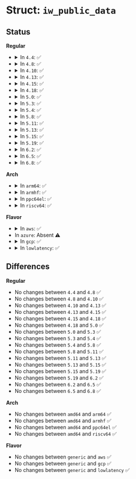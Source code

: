 # Struct: <code>iw_public_data</code>

## Status
<b>Regular</b>
<ul>
<li>
<details>
<summary>In <code>4.4</code>: ✅</summary>

```c
struct iw_public_data {
    struct iw_spy_data *spy_data;
    struct libipw_device *libipw;
};
```
</details>
</li>
<li>
<details>
<summary>In <code>4.8</code>: ✅</summary>

```c
struct iw_public_data {
    struct iw_spy_data *spy_data;
    struct libipw_device *libipw;
};
```
</details>
</li>
<li>
<details>
<summary>In <code>4.10</code>: ✅</summary>

```c
struct iw_public_data {
    struct iw_spy_data *spy_data;
    struct libipw_device *libipw;
};
```
</details>
</li>
<li>
<details>
<summary>In <code>4.13</code>: ✅</summary>

```c
struct iw_public_data {
    struct iw_spy_data *spy_data;
    struct libipw_device *libipw;
};
```
</details>
</li>
<li>
<details>
<summary>In <code>4.15</code>: ✅</summary>

```c
struct iw_public_data {
    struct iw_spy_data *spy_data;
    struct libipw_device *libipw;
};
```
</details>
</li>
<li>
<details>
<summary>In <code>4.18</code>: ✅</summary>

```c
struct iw_public_data {
    struct iw_spy_data *spy_data;
    struct libipw_device *libipw;
};
```
</details>
</li>
<li>
<details>
<summary>In <code>5.0</code>: ✅</summary>

```c
struct iw_public_data {
    struct iw_spy_data *spy_data;
    struct libipw_device *libipw;
};
```
</details>
</li>
<li>
<details>
<summary>In <code>5.3</code>: ✅</summary>

```c
struct iw_public_data {
    struct iw_spy_data *spy_data;
    struct libipw_device *libipw;
};
```
</details>
</li>
<li>
<details>
<summary>In <code>5.4</code>: ✅</summary>

```c
struct iw_public_data {
    struct iw_spy_data *spy_data;
    struct libipw_device *libipw;
};
```
</details>
</li>
<li>
<details>
<summary>In <code>5.8</code>: ✅</summary>

```c
struct iw_public_data {
    struct iw_spy_data *spy_data;
    struct libipw_device *libipw;
};
```
</details>
</li>
<li>
<details>
<summary>In <code>5.11</code>: ✅</summary>

```c
struct iw_public_data {
    struct iw_spy_data *spy_data;
    struct libipw_device *libipw;
};
```
</details>
</li>
<li>
<details>
<summary>In <code>5.13</code>: ✅</summary>

```c
struct iw_public_data {
    struct iw_spy_data *spy_data;
    struct libipw_device *libipw;
};
```
</details>
</li>
<li>
<details>
<summary>In <code>5.15</code>: ✅</summary>

```c
struct iw_public_data {
    struct iw_spy_data *spy_data;
    struct libipw_device *libipw;
};
```
</details>
</li>
<li>
<details>
<summary>In <code>5.19</code>: ✅</summary>

```c
struct iw_public_data {
    struct iw_spy_data *spy_data;
    struct libipw_device *libipw;
};
```
</details>
</li>
<li>
<details>
<summary>In <code>6.2</code>: ✅</summary>

```c
struct iw_public_data {
    struct iw_spy_data *spy_data;
    struct libipw_device *libipw;
};
```
</details>
</li>
<li>
<details>
<summary>In <code>6.5</code>: ✅</summary>

```c
struct iw_public_data {
    struct iw_spy_data *spy_data;
    struct libipw_device *libipw;
};
```
</details>
</li>
<li>
<details>
<summary>In <code>6.8</code>: ✅</summary>

```c
struct iw_public_data {
    struct iw_spy_data *spy_data;
    struct libipw_device *libipw;
};
```
</details>
</li>
</ul>
<b>Arch</b>
<ul>
<li>
<details>
<summary>In <code>arm64</code>: ✅</summary>

```c
struct iw_public_data {
    struct iw_spy_data *spy_data;
    struct libipw_device *libipw;
};
```
</details>
</li>
<li>
<details>
<summary>In <code>armhf</code>: ✅</summary>

```c
struct iw_public_data {
    struct iw_spy_data *spy_data;
    struct libipw_device *libipw;
};
```
</details>
</li>
<li>
<details>
<summary>In <code>ppc64el</code>: ✅</summary>

```c
struct iw_public_data {
    struct iw_spy_data *spy_data;
    struct libipw_device *libipw;
};
```
</details>
</li>
<li>
<details>
<summary>In <code>riscv64</code>: ✅</summary>

```c
struct iw_public_data {
    struct iw_spy_data *spy_data;
    struct libipw_device *libipw;
};
```
</details>
</li>
</ul>
<b>Flavor</b>
<ul>
<li>
<details>
<summary>In <code>aws</code>: ✅</summary>

```c
struct iw_public_data {
    struct iw_spy_data *spy_data;
    struct libipw_device *libipw;
};
```
</details>
</li>
<li>
In <code>azure</code>: Absent ⚠️
</li>
<li>
<details>
<summary>In <code>gcp</code>: ✅</summary>

```c
struct iw_public_data {
    struct iw_spy_data *spy_data;
    struct libipw_device *libipw;
};
```
</details>
</li>
<li>
<details>
<summary>In <code>lowlatency</code>: ✅</summary>

```c
struct iw_public_data {
    struct iw_spy_data *spy_data;
    struct libipw_device *libipw;
};
```
</details>
</li>
</ul>

## Differences
<b>Regular</b>
<ul>
<li>
No changes between <code>4.4</code> and <code>4.8</code> ✅
</li>
<li>
No changes between <code>4.8</code> and <code>4.10</code> ✅
</li>
<li>
No changes between <code>4.10</code> and <code>4.13</code> ✅
</li>
<li>
No changes between <code>4.13</code> and <code>4.15</code> ✅
</li>
<li>
No changes between <code>4.15</code> and <code>4.18</code> ✅
</li>
<li>
No changes between <code>4.18</code> and <code>5.0</code> ✅
</li>
<li>
No changes between <code>5.0</code> and <code>5.3</code> ✅
</li>
<li>
No changes between <code>5.3</code> and <code>5.4</code> ✅
</li>
<li>
No changes between <code>5.4</code> and <code>5.8</code> ✅
</li>
<li>
No changes between <code>5.8</code> and <code>5.11</code> ✅
</li>
<li>
No changes between <code>5.11</code> and <code>5.13</code> ✅
</li>
<li>
No changes between <code>5.13</code> and <code>5.15</code> ✅
</li>
<li>
No changes between <code>5.15</code> and <code>5.19</code> ✅
</li>
<li>
No changes between <code>5.19</code> and <code>6.2</code> ✅
</li>
<li>
No changes between <code>6.2</code> and <code>6.5</code> ✅
</li>
<li>
No changes between <code>6.5</code> and <code>6.8</code> ✅
</li>
</ul>
<b>Arch</b>
<ul>
<li>
No changes between <code>amd64</code> and <code>arm64</code> ✅
</li>
<li>
No changes between <code>amd64</code> and <code>armhf</code> ✅
</li>
<li>
No changes between <code>amd64</code> and <code>ppc64el</code> ✅
</li>
<li>
No changes between <code>amd64</code> and <code>riscv64</code> ✅
</li>
</ul>
<b>Flavor</b>
<ul>
<li>
No changes between <code>generic</code> and <code>aws</code> ✅
</li>
<li>
No changes between <code>generic</code> and <code>gcp</code> ✅
</li>
<li>
No changes between <code>generic</code> and <code>lowlatency</code> ✅
</li>
</ul>
